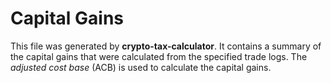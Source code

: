 # Capital Gains

This file was generated by **crypto-tax-calculator**.
It contains a summary of the capital gains that were calculated from the specified trade logs.
The *adjusted cost base* (ACB) is used to calculate the capital gains.
